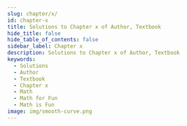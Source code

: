 ```yaml
---
slug: chapter/x/
id: chapter-x
title: Solutions to Chapter x of Author, Textbook
hide_title: false
hide_table_of_contents: false
sidebar_label: Chapter x
description: Solutions to Chapter x of Author, Textbook
keywords:
  - Solutions
  - Author
  - Textbook
  - Chapter x
  - Math
  - Math for Fun
  - Math is Fun
image: img/smooth-curve.png
---
```

